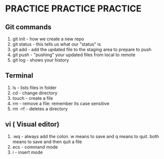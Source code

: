 # PRACTICE PRACTICE PRACTICE 

## Git commands 

1. git init - how we create a new repo 
2. git status - this tells us what our "status" is
3. git add - add the updated file to the staging area to prepare to push
4. git push - "pushing" your updated files from local to remote
5. git log - shows your history

## Terminal
1. ls - lists files in folder
2. cd - change directory
3. touch - create a file
4. rm - remove a file: remember its case sensitive
5. rm -rf - deletes a directory

## vi ( Visual editor)
1. :wq - always add the colon. w means to save and q means to quit. both means to save and then quit a file
2. ecs - command mode
3. i - insert mode

